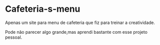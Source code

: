 # Cafeteria-s-menu
Apenas um site para menu de cafeteria que fiz para treinar a creatividade.

Pode não parecer algo grande,mas aprendi bastante com esse projeto pessoal.
